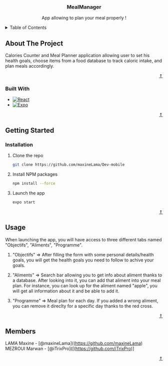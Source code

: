 <a name="readme-top"></a>

<!-- headeer-->
<div align="center">
  <h3 align="center">MealManager</h3>

  <p align="center">
    App allowing to plan your meal properly !
  </p>
</div>

<!-- TABLE OF CONTENTS -->
<details>
  <summary>Table of Contents</summary>
  <ol>
    <li>
      <a href="#about-the-project">About The Project</a>
      <ul>
        <li><a href="#built-with">Built With</a></li>
      </ul>
    </li>
    <li>
      <a href="#getting-started">Getting Started</a>
      <ul>
        <li><a href="#installation">Installation</a></li>
      </ul>
    </li>
    <li><a href="#usage">Usage</a></li>
    <li><a href="#members">Members</a></li>
  </ol>
</details>

<!-- ABOUT THE PROJECT -->
## About The Project

Calories Counter and Meal Planner application allowing user to set his health goals, choose items from a food database to track caloric intake, and plan meals accordingly.

<p align="right"><a href="#readme-top">⇑</a></p>

### Built With

* [![React][React.js]][React-url]
* [![Expo][Expo.js]][Expo-url]

<p align="right"><a href="#readme-top">⇑</a></p>

<!-- GETTING STARTED -->
## Getting Started

### Installation

1. Clone the repo
   ```sh
   git clone https://github.com/maxineLama/Dev-mobile
   ```
2. Install NPM packages
   ```sh
   npm install --force
   ```
3. Launch the app
   ```sh
   expo start
   ```

<p align="right"><a href="#readme-top">⇑</a></p>

<!-- Usage -->
## Usage

When launching the app, you will have access to three different tabs named "Objectifs", "Aliments", "Programme".

1. "Objectifs" => After filling the form with some personal details/health goals, you will get the health goals you need to follow to achive your goals.

2. "Aliments" => Search bar allowing you to get info about aliment thanks to a database. After looking into it, you can add that aliment into your meal plan. For instance, you can look up for the aliment named "apple", you will get all information about it and be able to add it.

3. "Programme" => Meal plan for each day. If you added a wrong aliment, you can remove it direclty for a specific day thanks to the red cross.

<p align="right"><a href="#readme-top">⇑</a></p>

<!-- Members -->
## Members

LAMA Maxine - [@maxineLama]((https://github.com/maxineLama) 
<br>
MEZROUI Marwan - [@iTrixPro]([(https://github.com/iTrixPro)]


<p align="right"><a href="#readme-top">⇑</a></p>

<!-- MARKDOWN LINKS & IMAGES -->
[React.js]: https://img.shields.io/badge/React-20232A?style=for-the-badge&logo=react&logoColor=61DAFB
[React-url]: https://reactjs.org/
[Expo.js]: https://img.shields.io/badge/expo-000000?style=for-the-badge&logo=expo&logoColor=white
[Expo-url]: https://expo.dev
